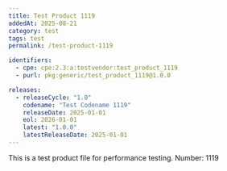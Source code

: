 ```yaml
---
title: Test Product 1119
addedAt: 2025-08-21
category: test
tags: test
permalink: /test-product-1119

identifiers:
  - cpe: cpe:2.3:a:testvendor:test_product_1119
  - purl: pkg:generic/test_product_1119@1.0.0

releases:
  - releaseCycle: "1.0"
    codename: "Test Codename 1119"
    releaseDate: 2025-01-01
    eol: 2026-01-01
    latest: "1.0.0"
    latestReleaseDate: 2025-01-01
---
```


This is a test product file for performance testing. Number: 1119

